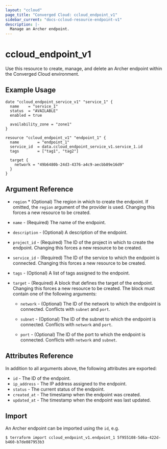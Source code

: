 ```yaml
---
layout: "ccloud"
page_title: "Converged Cloud: ccloud_endpoint_v1"
sidebar_current: "docs-ccloud-resource-endpoint-v1"
description: |-
  Manage an Archer endpoint.
---
```


# ccloud\_endpoint\_v1

Use this resource to create, manage, and delete an Archer endpoint within the
Converged Cloud environment.

## Example Usage

```hcl
date "ccloud_endpoint_service_v1" "service_1" {
  name    = "service_1"
  status  = "AVAILABLE"
  enabled = true

  availability_zone = "zone1"
}

resource "ccloud_endpoint_v1" "endpoint_1" {
  name        = "endpoint_1"
  service_id  = data.ccloud_endpoint_service_v1.service_1.id
  tags        = ["tag1", "tag2"]

  target {
    network = "49b6480b-24d3-4376-a4c9-aecbb89e16d9"
  }
}
```

## Argument Reference

* `region` * (Optional) The region in which to create the endpoint. If omitted,
  the `region` argument of the provider is used. Changing this forces a new
  resource to be created.

* `name` - (Required) The name of the endpoint.

* `description` - (Optional) A description of the endpoint.

* `project_id` - (Required) The ID of the project in which to create the
  endpoint. Changing this forces a new resource to be created.

* `service_id` - (Required) The ID of the service to which the endpoint is
  connected. Changing this forces a new resource to be created.

* `tags` - (Optional) A list of tags assigned to the endpoint.

* `target` - (Required) A block that defines the target of the endpoint.
  Changing this forces a new resource to be created. The block must contain one
  of the following arguments:

  * `network` - (Optional) The ID of the network to which the endpoint is
    connected. Conflicts with `subnet` and `port`.

  * `subnet` - (Optional) The ID of the subnet to which the endpoint is
    connected. Conflicts with `network` and `port`.

  * `port` - (Optional) The ID of the port to which the endpoint is connected.
    Conflicts with `network` and `subnet`.

## Attributes Reference

In addition to all arguments above, the following attributes are exported:

* `id` - The ID of the endpoint.
* `ip_address` - The IP address assigned to the endpoint.
* `status` - The current status of the endpoint.
* `created_at` - The timestamp when the endpoint was created.
* `updated_at` - The timestamp when the endpoint was last updated.

## Import

An Archer endpoint can be imported using the `id`, e.g.

```shell
$ terraform import ccloud_endpoint_v1.endpoint_1 5f955108-5d6a-422d-b460-b7de087953b3
```
